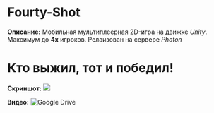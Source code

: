 # Fourty-Shot

**Описание:**
Мобильная мультиплеерная 2D-игра на движке *Unity*. 
Максимум до **4x** игроков.
Релаизован на сервере *Photon*

# Кто выжил, тот и победил!

**Скриншот:** ![](https://github.com/public-Update/Fourty-Shot_2D/assets/129424425/f4a86b0e-a6de-42c8-b4f0-a3b2a2168706)

**Видео:** ![Google Drive](https://drive.google.com/file/d/13rMR-LrBDJbP-cPJ1eUYxgaa4pgtkTd0/view?usp=sharing)
